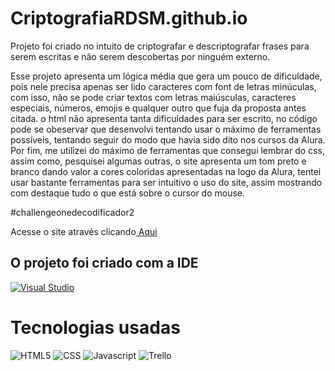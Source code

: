 # CriptografiaRDSM.github.io

<p>Projeto foi criado no intuito de criptografar e descriptografar frases para serem escritas e não serem descobertas por ninguém externo.</p>

<p>Esse projeto apresenta um lógica média que gera um pouco de dificuldade, pois nele precisa apenas ser lido caracteres com font de letras minúculas, com isso, não se pode
criar textos com letras maiúsculas, caracteres especiais, números, emojis e qualquer outro que fuja da proposta antes citada. o html não apresenta tanta dificuldades
para ser escrito, no código pode se obeservar que desenvolvi tentando usar o máximo de ferramentas possíveis, tentando seguir do modo que havia sido dito nos cursos da
Alura. Por fim, me utilizei do máximo de ferramentas que consegui lembrar do css, assim como, pesquisei algumas outras, o site apresenta um tom preto e branco
dando valor a cores coloridas apresentadas na logo da Alura, tentei usar bastante ferramentas para ser intuitivo o uso do site, assim mostrando com destaque tudo
o que está sobre o cursor do mouse. </p>

#challengeonedecodificador2

<p>Acesse o site através clicando<a href="https://raismel.github.io/Criptografia.github.io/"> Aqui</a></p>

## O projeto foi criado com a IDE

[![Visual Studio](https://img.shields.io/badge/Visual_Studio_Code-0078D4?style=for-the-badge&logo=visual%20studio%20code&logoColor=white)](https://code.visualstudio.com/)


# Tecnologias usadas #

![HTML5](https://img.shields.io/badge/HTML-239120?style=for-the-badge&logo=html5&logoColor=white)
![CSS](https://img.shields.io/badge/CSS-239120?&style=for-the-badge&logo=css3&logoColor=white)
![Javascript](https://img.shields.io/badge/JavaScript-F7DF1E?style=for-the-badge&logo=javascript&logoColor=black)
![Trello](https://img.shields.io/badge/Trello-0052CC?style=for-the-badge&logo=trello&logoColor=white)
